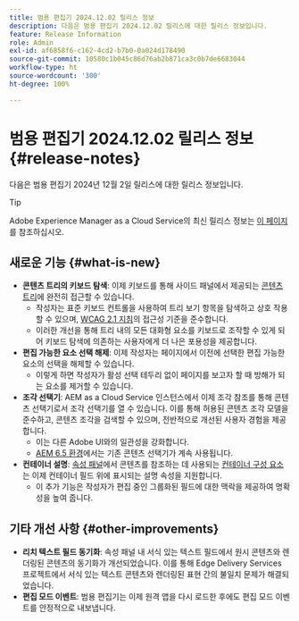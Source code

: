 ```yaml
---
title: 범용 편집기 2024.12.02 릴리스 정보
description: 다음은 범용 편집기 2024.12.02 릴리스에 대한 릴리스 정보입니다.
feature: Release Information
role: Admin
exl-id: af6858f6-c162-4cd2-b7b0-0a024d178490
source-git-commit: 10580c1b045c86d76ab2b871ca3c0b7de6683044
workflow-type: ht
source-wordcount: '300'
ht-degree: 100%

---
```


# 범용 편집기 2024.12.02 릴리스 정보 {#release-notes}

다음은 범용 편집기 2024년 12월 2일 릴리스에 대한 릴리스 정보입니다.

>[!TIP]
>
>Adobe Experience Manager as a Cloud Service의 최신 릴리스 정보는 [이 페이지](/help/release-notes/release-notes-cloud/release-notes-current.md)를 참조하십시오.

## 새로운 기능 {#what-is-new}

* **콘텐츠 트리의 키보드 탐색**: 이제 키보드를 통해 사이드 패널에서 제공되는 [콘텐츠 트리](/help/sites-cloud/authoring/universal-editor/navigation.md#content-tree-mode)에 완전히 접근할 수 있습니다.
   * 작성자는 표준 키보드 컨트롤을 사용하여 트리 보기 항목을 탐색하고 상호 작용할 수 있으며, [WCAG 2.1 지침](/help/sites-cloud/authoring/page-editor/accessible-content.md)의 접근성 기준을 준수합니다.
   * 이러한 개선을 통해 트리 내의 모든 대화형 요소를 키보드로 조작할 수 있게 되어 키보드 탐색에 의존하는 사용자에게 더 나은 포용성을 제공합니다.
* **편집 가능한 요소 선택 해제**: 이제 작성자는 페이지에서 이전에 선택한 편집 가능한 요소의 선택을 해제할 수 있습니다.
   * 이렇게 하면 작성자가 활성 선택 테두리 없이 페이지를 보고자 할 때 방해가 되는 요소를 제거할 수 있습니다.
* **조각 선택기**: AEM as a Cloud Service 인스턴스에서 이제 조각 참조를 통해 콘텐츠 선택기로서 조각 선택기를 열 수 있습니다. 이를 통해 허용된 콘텐츠 조각 모델을 준수하고, 콘텐츠 조각을 검색할 수 있으며, 전반적으로 개선된 사용자 경험을 제공합니다.
   * 이는 다른 Adobe UI와의 일관성을 강화합니다.
   * [AEM 6.5 환경](https://experienceleague.adobe.com/ko/docs/experience-manager-65/content/implementing/developing/headless/universal-editor/introduction)에서는 기존 콘텐츠 선택기가 계속 사용됩니다.
* **컨테이너 설명**: [속성 패널](/help/sites-cloud/authoring/universal-editor/navigation.md#properties-panel-properties-rail)에서 콘텐츠를 참조하는 데 사용되는 [컨테이너 구성 요소](/help/implementing/universal-editor/field-types.md#container)는 이제 컨테이너 필드 위에 표시되는 설명 속성을 지원합니다.
   * 이 추가 기능은 작성자가 편집 중인 그룹화된 필드에 대한 맥락을 제공하여 명확성을 높여 줍니다.

## 기타 개선 사항 {#other-improvements}

* **리치 텍스트 필드 동기화**: 속성 패널 내 서식 있는 텍스트 필드에서 원시 콘텐츠와 렌더링된 콘텐츠의 동기화가 개선되었습니다. 이를 통해 Edge Delivery Services 프로젝트에서 서식 있는 텍스트 콘텐츠와 렌더링된 표현 간의 불일치 문제가 해결되었습니다.
* **편집 모드 이벤트**: 범용 편집기는 이제 원격 앱을 다시 로드한 후에도 편집 모드 이벤트를 안정적으로 내보냅니다.
